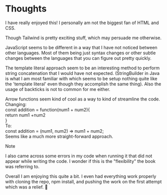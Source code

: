 # Thoughts

I have really enjoyed this! I personally am not the biggest fan of HTML and CSS.

Though Tailwind is pretty exciting stuff, which may persuade me otherwise.

JavaScript seems to be different in a way that I have not noticed between other languages. Most of them being just syntax changes or other subtle changes between the languages that you can figure out pretty quickly.

The template literal approach seem to be an interesting method to perform string concatenation that I would have not expected. (StringBuilder in Java is what I am most familiar with which seems to be setup nothing quite like the 'template literal' even though they accomplish the same thing). Also the usage of backticks is not to common for me either.

Arrow functions seem kind of cool as a way to kind of streamline the code. Changing:  
const addition = function(num1 + num2){  
return num1 +num2  
}  
To:  
const addition = (num1, num2) => num1 + num2;  
Seems like a much more straight-forward approach.

> [!NOTE]
> I also came across some errors in my code when running it that did not appear while writing the code. I wonder if this is the "flexibility" the book was referring to.

Overall I am enjoying this quite a bit. I even had everything work properly with cloning the repo, npm install, and pushing the work on the first attempt which was a relief. :smiling_face_with_tear:
